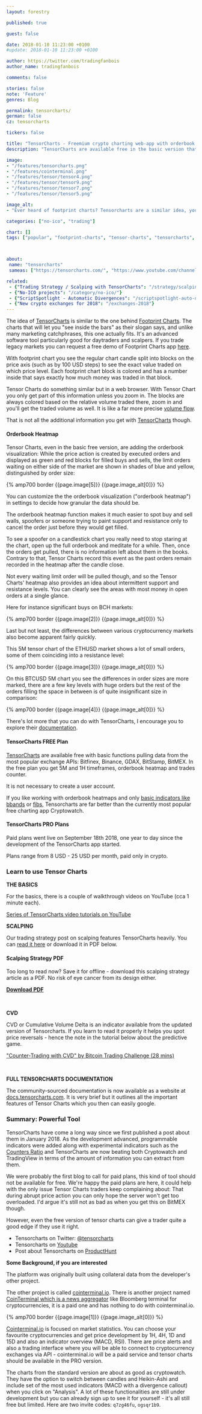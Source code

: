 ```yaml
---
layout: forestry

published: true

guest: false

date: 2018-01-10 11:23:00 +0100
#update: 2018-01-10 11:23:00 +0100

author: https://twitter.com/tradingfanbois
author_name: tradingfanbois

comments: false

stories: false
note: 'Feature'
genres: Blog

permalink: tensorcharts/
german: false
cz: tensorcharts

tickers: false

title: "TensorCharts - Freemium crypto charting web-app with orderbook heatmap (you'll get to watch the whales)"
description: "TensorCharts are available free in the basic version that is still good for scalpers."

image:
- "/features/tensorcharts.png"
- "/features/cointerminal.png"
- "/features/tensor/tensor4.png"
- "/features/tensor/tensor9.png"
- "/features/tensor/tensor7.png"
- "/features/tensor/tensor5.png"

image_alt:
- "Ever heard of footprint charts? Tensorcharts are a similar idea, you will surprised how much information you can get from a single glance at the chart."

categories: ["no-ico", "trading"]

chart: []
tags: ["popular", "footprint-charts", "tensor-charts", "tensorcharts", "crypto-trading", "crypto-whales", "altcoin-trading"]



about:
 name: "tensorcharts"
 sameas: ["https://tensorcharts.com/", "https://www.youtube.com/channel/UCEEdXfhYRJQxlo8-w7qDZ1g", "https://bitcointalk.org/index.php?topic=2542026.0"]

related:
 - {"Trading Strategy / Scalping with TensorCharts": "/strategy/scalping/"}
 - {"No-ICO projects": "/category/no-ico/"}
 - {"ScriptSpotlight - Automatic Divergences": "/scriptspotlight-auto-divergences/"}
 - {"New crypto exchanges for 2018": "/exchanges-2018"}
---
```


The idea of [TensorCharts](https://tensorcharts.com/) is similar to the one behind [Footprint Charts](https://footprintchart.com/). The charts that will let you "see inside the bars" as their slogan says, and unlike many marketing catchphrases, this one actually fits. It's an advanced software tool particularly good for daytraders and scalpers. If you trade legacy markets you can request a free demo of Footprint Charts app [here](https://marketdelta.com/solutions/footprint-charts/).

With footprint chart you see the regular chart candle split into blocks on the price axis (such as by 100 USD steps) to see the exact value traded on which price level. Each footprint chart block is colored and has a number inside that says exactly how much money was traded in that block.

Tensor Charts do something similar but in a web browser. With Tensor Chart you only get part of this information unless you zoom in. The blocks are always colored based on the relative volume traded there, zoom in and you'll get the traded volume as well. It is like a far more precise [volume flow](https://www.tradingview.com/script/EHTKtnIt-ST-Volume-Flow-v6/).

That is not all the additional information you get with [TensorCharts](https://tensorcharts.com/) though.

#### Orderbook Heatmap

Tensor Charts, even in the basic free version, are adding the orderbook visualization: While the price action is created by executed orders and displayed as green and red blocks for filled buys and sells, the limit orders waiting on either side of the market are shown in shades of blue and yellow, distinguished by order size:

{% amp700 border {{page.image[5]}} {{page.image_alt[0]}} %}

You can customize the the orderbook visualization ("orderbook heatmap") in settings to decide how granular the data should be.

The orderbook heatmap function makes it much easier to spot buy and sell walls, spoofers or someone trying to paint support and resistance only to cancel the order just before they would get filled.

To see a spoofer on a candlestick chart you really need to stop staring at the chart, open up the full orderbook and meditate for a while. Then, once the orders get pulled, there is no information left about them in the books. Contrary to that, Tensor Charts record this event as the past orders remain recorded in the heatmap after the candle close.

Not every waiting limit order will be pulled though, and so the Tensor Charts' heatmap also provides an idea about intermittent support and resistance levels. You can clearly see the areas with most money in open orders at a single glance.

Here for instance significant buys on BCH markets:

{% amp700 border {{page.image[2]}} {{page.image_alt[0]}} %}

Last but not least, the differences between various cryptocurrency markets also become apparent fairly quickly.

This 5M tensor chart of the ETHUSD market shows a lot of small orders, some of them coinciding into a resistance level:

{% amp700 border {{page.image[3]}} {{page.image_alt[0]}} %}

On this BTCUSD 5M chart you see the differences in order sizes are more marked, there are a few key levels with huge orders but the rest of the orders filling the space in between is of quite insignificant size in comparison:

{% amp700 border {{page.image[4]}} {{page.image_alt[0]}} %}

There's lot more that you can do with TensorCharts, I encourage you to explore their [documentation](https://docs.tensorcharts.com/docs/counters_ratio/).

#### TensorCharts FREE Plan

[TensorCharts](https://tensorcharts.com/) are available free with basic functions pulling data from the most popular exchange APIs: Bitfinex, Binance, GDAX, BitStamp, BitMEX. In the free plan you get 5M and 1H timeframes, orderbook heatmap and trades counter.

It is not necessary to create a user account.

If you like working with orderbook heatmaps and only [basic indicators like bbands](/technical-analysis/) or [fibs](/strategy/fibs), Tensorcharts are far better than the currently most popular free charting app Cryptowatch.

#### TensorCharts PRO Plans

Paid plans went live on September 18th 2018, one year to day since the development of the TensorCharts app started.

Plans range from 8 USD - 25 USD per month, paid only in crypto.

### Learn to use Tensor Charts

**THE BASICS**

For the basics, there is a couple of walkthrough videos on YouTube (cca 1 minute each).

[Series of TensorCharts video tutorials on YouTube](https://www.youtube.com/watch?v=YZCUMtV8rBU&list=PLV2igM-bP06wcjn5J2Msu9nI3VYhvhu6T)

<amp-youtube
       data-videoid="YZCUMtV8rBU"
       layout="responsive"
       width="700" height="360">
</amp-youtube>

**SCALPING**

Our trading strategy post on scalping features TensorCharts heavily. You can [read it here](/strategy/scalping/) or download it in PDF below.

<section class="sidebar-nl container-center">
<h4>Scalping Strategy PDF</h4>
<p>Too long to read now? Save it for offline - download this scalping strategy article as a PDF. No risk of eye cancer from its design either.</p>
<p><a href="/uploads/pdf/altcointrading-net_tensorcharts_scalping.pdf" target="_blank" title="AltcoinTrading.NET TensorCharts Scalping Guide"><b>Download PDF</b></a></p>
</section>

<p>&nbsp;</p>

**CVD**

CVD or Cumulative Volume Delta is an indicator available from the updated version of Tensorcharts. If you learn to read it properly it helps you spot price reversals - hence the note in the tutorial below about the predictive game.

["Counter-Trading with CVD" by Bitcoin Trading Challenge (28 mins)](https://www.youtube.com/watch?v=gj-zxO-ZnSU)

<amp-youtube
       data-videoid="gj-zxO-ZnSU"
       layout="responsive"
       width="700" height="360">
</amp-youtube>

<p>&nbsp;</p>

**FULL TENSORCHARTS DOCUMENTATION**

The community-sourced documentation is now available as a website at [docs.tensorcharts.com](https://docs.tensorcharts.com/). It is very brief but it outlines all the important features of Tensor Charts which you then can easily google.

### Summary: Powerful Tool

TensorCharts have come a long way since we first published a post about them in January 2018. As the development advanced, programmable indicators were added along with experimental indicators such as the [Counters Ratio](https://docs.tensorcharts.com/docs/counters_ratio/) and TensorCharts are now beating both Cryptowatch and TradingView in terms of the amount of information you can extract from them.   

We were probably the first blog to call for paid plans, this kind of tool should not be available for free. We're happy the paid plans are here, it could help with the only issue Tensor Charts traders keep complaining about: That during abrupt price action you can only hope the server won't get too overloaded. I'd argue it's still not as bad as when you get this on BitMEX though.

However, even the free version of tensor charts can give a trader quite a good edge if they use it right.

* Tensorcharts on Twitter: [@tensorcharts](https://twitter.com/tensorcharts)
* Tensorcharts on [Youtube](https://www.youtube.com/channel/UCEEdXfhYRJQxlo8-w7qDZ1g)
* Post about Tensorcharts on [ProductHunt](https://www.producthunt.com/posts/tensorcharts)

**Some Background, if you are interested**

The platform was originally built using collateral data from the developer's other project.

The other project is called [cointerminal.io](https://cointerminal.io/). There is another project named [CoinTerminal which is a news aggregator](https://site.cointerminal.co/) like Bloomberg terminal for cryptocurrencies, it is a paid one and has nothing to do with cointerminal.io.

{% amp700 border {{page.image[1]}} {{page.image_alt[0]}} %}

[Cointerminal.io](https://cointerminal.io/) is focused on market statistics. You can choose your favourite cryptocurrencies and get price development by 1H, 4H, 1D and 15D and also an indicator overview (MACD, RSI). There are price alerts and also a trading interface where you will be able to connect to cryptocurrency exchanges via API - cointerminal.io will be a paid service and tensor charts should be available in the PRO version.

The charts from the standard version are about as good as cryptowatch. They have the option to switch between candles and Heikin-Ashi and include set of the most used indicators (MACD with a divergence callout) when you click on "Analysis". A lot of these functionalities are still under development but you can already sign up to see it for yourself - it's all still free but limited. Here are two invite codes: `q7zg46fu`, `ogsqr1b9`.
